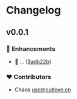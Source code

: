 # Changelog

## v0.0.1

### 🚀 Enhancements

- 🎉 ... ([3adb22b](https://github.com/outlovecn/program-launcher/commit/3adb22b))

### ❤️ Contributors

- Chaos <usc@outlove.cn>
